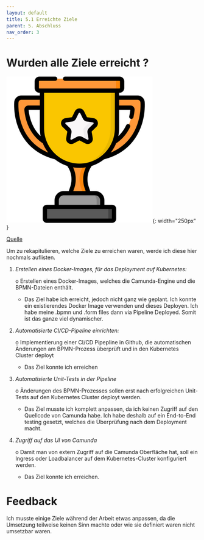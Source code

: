 ```yaml
---
layout: default
title: 5.1 Erreichte Ziele
parent: 5. Abschluss
nav_order: 3
---
```


# Wurden alle Ziele erreicht ?


![Pokal](../../ressources/bilder/rsz_trophy.png){: width="250px" }

[Quelle](../Quellenverzeichnis/index.md#erreichte-ziele)

Um zu rekapitulieren, welche Ziele zu erreichen waren, werde ich diese hier nochmals auflisten.

1.	*Erstellen eines Docker-Images, für das Deployment auf Kubernetes:*

    o	Erstellen eines Docker-Images, welches die Camunda-Engine und die BPMN-Dateien enthält.

    - Das Ziel habe ich erreicht, jedoch nicht ganz wie geplant. Ich konnte ein existierendes Docker Image verwenden und dieses Deployen. Ich habe meine .bpmn und .form files dann via Pipeline Deployed. Somit ist das ganze viel dynamischer.

2.	*Automatisierte CI/CD-Pipeline einrichten:*

    o	Implementierung einer CI/CD Pipepline in Github, die automatischen Änderungen am BPMN-Prozess überprüft und in den Kubernetes Cluster deployt

    - Das Ziel konnte ich erreichen

3.	*Automatisierte Unit-Tests in der Pipeline*

    o	Änderungen des BPMN-Prozesses sollen erst nach erfolgreichen Unit-Tests auf den Kubernetes Cluster deployt werden.

    - Das Ziel musste ich komplett anpassen, da ich keinen Zugriff auf den Quellcode von Camunda habe. Ich habe deshalb auf ein End-to-End testing gesetzt, welches die Überprüfung nach dem Deployment macht.

4.	*Zugriff auf das UI von Camunda*

    o	Damit man von extern Zugriff auf die Camunda Oberfläche hat, soll ein Ingress oder Loadbalancer auf dem Kubernetes-Cluster konfiguriert werden.

    - Das Ziel konnte ich erreichen.


# Feedback

Ich musste einige Ziele während der Arbeit etwas anpassen, da die Umsetzung teilweise keinen Sinn machte oder wie sie definiert waren nicht umsetzbar waren.
